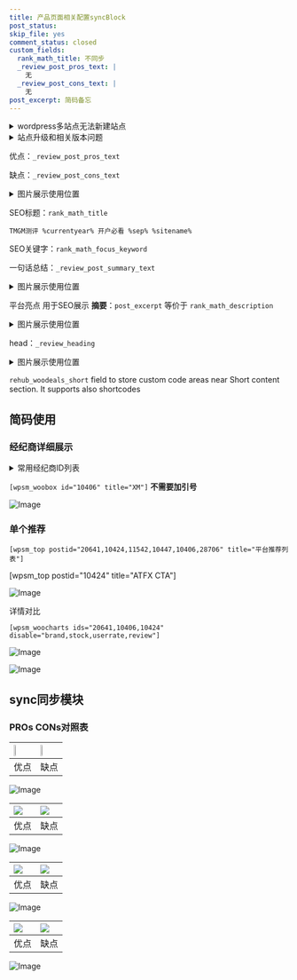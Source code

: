 ```yaml
---
title: 产品页面相关配置syncBlock
post_status: 
skip_file: yes
comment_status: closed
custom_fields:
  rank_math_title: 不同步
  _review_post_pros_text: |
    无
  _review_post_cons_text: |
    无
post_excerpt: 简码备忘
---
```

<details><summary>wordpress多站点无法新建站点</summary>

<li>和报错需要清理cookies一样的原因</li>
<li>wp-config.php里面<code>define( 'SUBDOMAIN_INSTALL', false );//子域名安装</code></li>
<li>新建子站点是用<code>define( 'SUBDOMAIN_INSTALL', true);//子域名安装</code> 完成以后，改成<code>false</code></li>
</details>

<details><summary>站点升级和相关版本问题</summary>

<p>wordpress：5.9.9
woocommerce：7.5.1
出现问题的地方：主题选项里面>><strong>Product layout >>compact style</strong></p>
<p>如何出现没有用过的字段 导致无法保存。先导出配置 然后进行修改，后面再次恢复即可。</p>
<p>出现部分字段无法显示时，需要返回默认布局后，对产品进行保存就好了。</p>
<p></p>
</details>

优点：`_review_post_pros_text`

缺点：`_review_post_cons_text`

<details><summary>图片展示使用位置</summary>

<img src="https://prod-files-secure.s3.us-west-2.amazonaws.com/39ed1227-6d7d-4570-be36-9ccd4a2c4241/f51d3d83-55d4-4bdf-9604-f37ec77ab556/Untitled.png?X-Amz-Algorithm=AWS4-HMAC-SHA256&X-Amz-Content-Sha256=UNSIGNED-PAYLOAD&X-Amz-Credential=ASIAZI2LB4665ONH4L5V%2F20250227%2Fus-west-2%2Fs3%2Faws4_request&X-Amz-Date=20250227T045526Z&X-Amz-Expires=3600&X-Amz-Security-Token=IQoJb3JpZ2luX2VjEDQaCXVzLXdlc3QtMiJHMEUCID07wg6nOuS1QE9zpd%2Fa%2BJcdokQ5Es3p9MasLetAhV22AiEAq8SdKDwEcCIEEfaoq%2FPiKWzirTvhOhkgOpOuKXTpbBYq%2FwMIbRAAGgw2Mzc0MjMxODM4MDUiDEZo8IWSp%2FrUAk82ryrcA%2Fs2m%2BZOfDfFOqbJIcSpDopNpKj9zPR9BK%2BIn8YwV5TGf4iC8PedLs5qa6cMx8c8y5y633z3HVIk1Bfxq%2BULhoLRvARL%2ByA5WTTIMeJoV2n2UEmPogkggPq99N62mq9lFHEOwmCBePbi%2BQ3PyF7tDsqhgdO600YPSlgAHQuYOJ9ec%2FsgtR21%2BTwy3l%2BzapEsI8FWlyNJtZf5aUAL%2Bk7W3t0STsTSPlaqnL9TsXPHU7D8hqOpsBJeuztA3na3e54M0s2gKdNebk4emjvYCSkFO7EE5G9ueI1oYbwyUgSDN99%2FjiBrz%2FD2b5oSsMim4%2FyTLFG13tASJUywHroSiRHB29p8T5JmVB%2BCuWva0SEkyTBp4E6k22lYUrLPaL7zfKy4egib48Ky6GtXYbVK%2BoleapgdsKBW6L6c%2B2HQ7OUpYg8VIJlPVuyb94m%2BUhORb6UH8N7T1qHeVSDwiKkU3WNkPwkiXS4zQ7srShj%2FKk%2FzvT%2Bacjivkwlybw7k7lqZiwJKQDqatgkCVIFfLYe%2F4IMa8sSnI4Sn4%2FCck5BD3mOjn3Q%2FHE%2BO%2BcdAQmcwOG9a5efJI9bmXkvYoYwUO6hCmzhkQuZCSGUYsz%2FhdCUJkK0zyyFRs%2BEpodt0XfTy6OSIMM7O%2F70GOqUBotiLBD36rSO2SXwLk0Gr6aRG6e9Z1aekFByFxkCR%2F%2F5cwaQ544IOnDkLqfKHQlTANB%2BVD%2FSqXegBB8HB3s3hrifZzz988iM3sdXe%2BNiw6oZ6OjiUH8yFIoqo8ABDMBLrOc1kePv9WZFBzwueuhGb1JvOSC3xWYczEirT87vLFqdYFnydu2ddyV60kKojBzWUpYWLAK7o1MQYtz8CcxanJonHwY3z&X-Amz-Signature=1703a5b3f6fa389cf18585544379ae0acb35f2d5ba20b01c4da2b8f996eb4f7e&X-Amz-SignedHeaders=host&x-id=GetObject" alt="Image">
</details>

SEO标题：`rank_math_title`

`TMGM测评 %currentyear% 开户必看 %sep% %sitename%`

SEO关键字：`rank_math_focus_keyword`

一句话总结：`_review_post_summary_text`

<details><summary>图片展示使用位置</summary>

<img src="https://prod-files-secure.s3.us-west-2.amazonaws.com/39ed1227-6d7d-4570-be36-9ccd4a2c4241/4b96a922-296c-4f4e-8630-d1c870cbce01/Untitled.png?X-Amz-Algorithm=AWS4-HMAC-SHA256&X-Amz-Content-Sha256=UNSIGNED-PAYLOAD&X-Amz-Credential=ASIAZI2LB466YPVXCODM%2F20250227%2Fus-west-2%2Fs3%2Faws4_request&X-Amz-Date=20250227T045526Z&X-Amz-Expires=3600&X-Amz-Security-Token=IQoJb3JpZ2luX2VjEDQaCXVzLXdlc3QtMiJIMEYCIQCuNI4gQ5VLspRhtwSd9fdMsVI0wg9PNrbaj644mUuvFAIhAL1IXRwcPTa3saDD9KmbermxGYAiunmmt3U8QE8X1kXVKv8DCG0QABoMNjM3NDIzMTgzODA1IgyI0y9KmmCNTiuevRQq3AOPVD6dcJfKXh4ExH17lYaG%2BWFHcL2RiyLPNkJO5uj1skox8CANidBnptqRFqHPn0l1n12MPe5dgDC4jY68rgW%2B7JAgStDHW5YUibyFZ0XrmzkOgkQwV2pLpoPs8u3cuWY3EOm6z8uHQLtOKJCa4yqYDhaTWA%2BN5EEgGsVA0G9kAtauI%2Foev5996k2ye0lWJPTWkAgDmFsN4KKG9rDsWUa3JQkL%2Fem4si1SpIKS6ODjWSYcjus1J%2F1Hv7lJwZRCLLM6upZQ0qfcIFx1HmHwMb89FnZR2O8lpJST5iWZeEulvWdMVR1XVjk%2FioCZalHXTThtDFKFsSJEHyG%2BJsZEG4wzfmKUW6KY2XPCdfnNmxBjbLMFeS58KSutfZTk1BQ5zfdtfPsgyyO7uiuUfa%2BEDSRlkXCQ8qcVp8GedBk%2BfMyXb0R8mgCr2BZCRgSUV%2FFzkUjbjK%2FXAlIaI%2BbCuprRRpZLU6gv%2FkksDJOocXHCyvdwtOa4DvbIvFbWjp3Zmo56n9VoQvbs6msESiwUD%2Fwl%2BjKmkLVcCo4xqPD3D5GSPLdFWKKLWB32qC88wOSLm1wOGkaZjB4tmiWRVQXULqc6H%2B3Nxd2nOf3fbIMzqEgV2Bpm4jTxuGrR1B0hxyp3jTDEzv%2B9BjqkAQD5DGt7sYLoV4y%2FFWRA04U7TSEFtYn5LB%2BNvEDTJjK80Xs4JP0BPJ6%2Fj5%2F8kJc7TFeutUhF7RFnOGhjPzuACbMIXaWHvYV0a9XNwrxjBPl2dHl1W6AAYq%2BAJtGfygUfO%2BmCdq6pIUfD7bi3I%2BlFg3XHTuG4r5mOxHo5tdKPo31PHSsvMmx9PjnTnq02Uv0%2B7DDnMtOgml3TRtafwcVfZOD%2FLC5L&X-Amz-Signature=a656ad8c7ad664315b7cb2c2e1d010b1980d2c8aa60fcdb100fc6db91545243e&X-Amz-SignedHeaders=host&x-id=GetObject" alt="Image">
</details>

平台亮点 用于SEO展示 **摘要**：`post_excerpt`  等价于 `rank_math_description`

<details><summary>图片展示使用位置</summary>

<img src="https://prod-files-secure.s3.us-west-2.amazonaws.com/39ed1227-6d7d-4570-be36-9ccd4a2c4241/1ee11f63-b60a-4dfe-a7a7-d58ff23b5d88/Untitled.png?X-Amz-Algorithm=AWS4-HMAC-SHA256&X-Amz-Content-Sha256=UNSIGNED-PAYLOAD&X-Amz-Credential=ASIAZI2LB466YARFTJWI%2F20250227%2Fus-west-2%2Fs3%2Faws4_request&X-Amz-Date=20250227T045527Z&X-Amz-Expires=3600&X-Amz-Security-Token=IQoJb3JpZ2luX2VjEDQaCXVzLXdlc3QtMiJIMEYCIQC9BEhOP3zk155vCs7VdTYLz21aUq13Tf7D44vIi8eJmAIhAPnJ96xS6GDBh1zEVoinLFziNki%2F1Gb2FFBgyW8qrjJdKv8DCG0QABoMNjM3NDIzMTgzODA1Igy5r%2BysiWgQ0EZXDMcq3AMN4YL3dA4lYbub6AC9lXtXaAa4AP%2FUGaACIcx2Og%2Bdkuk1HModiMfADXF78YKzRucsCAVf8iOUd%2BOrtc%2FtTqt0Z6Ogtg1h1%2B5FQNNBkVZF%2FQ8nTySP6%2FF3YXBqhDki0NiluWDux7uMCXhhw9eZA6Oc5NPBu6l0kP9oG%2B7YyvuoDRsIMpPusd1IP0S4KHP6llXDluWzIwJogjg8C%2BHKfy28Lr1huCOPbmyArTB3cO%2F8kTJYv3wQCHWin74iW%2FNjhbcj8ZZS%2FT4OqFyPtOmVDeqI6eLGSpvlk7dP7WD94HSB48LThzNAMU5aq44z0f8rUHhWthIdMpEfM3k7fUlelyAi%2BVGlty9Z3DJpyEWWG8TAiWZB4Q8ZiEpIKRADqyWMbUoTm4HM2ylaD7PoR8cdWl1HF0x3U3p24OB5Hs5OphJ%2FUezzDiYXVunpx8FGGLs1hPFKYttSKpaY7NJtPxUzFhFEFV%2BT8%2FUXYMtB7LNc4%2BLsuI%2BfPBctNNDyRwJ60eFaERUiwSAzEdkjtQ05Pt%2F44ZFSE5fX9bQfOXcdSr8qfNbhr%2F7tHaG0ywbRRQEaWNSIIlYDmF45%2BODXFMcFIE2rEqdUw0OqTkl2B7A0833PHsKXQFEnWYwGhm00UAi%2BnTDOzv%2B9BjqkAekZHle%2FYJJLcxBEqcVU2wFjE58NrDGsjtCTRqyNY3c1R9aCqo%2FSK1wFbg%2BpmacxPj4jL5JenhYo5GGKRFxlACR7JCyqV6P9ylPD5xpohdhRbudD8%2FPARQQ2inxmxENitdWPmJU5UNw4tXZkYbVGsJ%2FZ1cOrKXN7gjjohq6WgP6kz75N8dRgSnd5j8Vzr5jnYTcfYC1Ry7QNMYOQR%2FjGWaEuPsRv&X-Amz-Signature=04e7697637e21b12088b9a6ebe467aef13025b73d1fb6f7b25965f8185c278bb&X-Amz-SignedHeaders=host&x-id=GetObject" alt="Image">
<img src="https://prod-files-secure.s3.us-west-2.amazonaws.com/39ed1227-6d7d-4570-be36-9ccd4a2c4241/ad4118b5-78d8-4fbe-801e-3b29b5d99c01/Untitled.png?X-Amz-Algorithm=AWS4-HMAC-SHA256&X-Amz-Content-Sha256=UNSIGNED-PAYLOAD&X-Amz-Credential=ASIAZI2LB466YARFTJWI%2F20250227%2Fus-west-2%2Fs3%2Faws4_request&X-Amz-Date=20250227T045527Z&X-Amz-Expires=3600&X-Amz-Security-Token=IQoJb3JpZ2luX2VjEDQaCXVzLXdlc3QtMiJIMEYCIQC9BEhOP3zk155vCs7VdTYLz21aUq13Tf7D44vIi8eJmAIhAPnJ96xS6GDBh1zEVoinLFziNki%2F1Gb2FFBgyW8qrjJdKv8DCG0QABoMNjM3NDIzMTgzODA1Igy5r%2BysiWgQ0EZXDMcq3AMN4YL3dA4lYbub6AC9lXtXaAa4AP%2FUGaACIcx2Og%2Bdkuk1HModiMfADXF78YKzRucsCAVf8iOUd%2BOrtc%2FtTqt0Z6Ogtg1h1%2B5FQNNBkVZF%2FQ8nTySP6%2FF3YXBqhDki0NiluWDux7uMCXhhw9eZA6Oc5NPBu6l0kP9oG%2B7YyvuoDRsIMpPusd1IP0S4KHP6llXDluWzIwJogjg8C%2BHKfy28Lr1huCOPbmyArTB3cO%2F8kTJYv3wQCHWin74iW%2FNjhbcj8ZZS%2FT4OqFyPtOmVDeqI6eLGSpvlk7dP7WD94HSB48LThzNAMU5aq44z0f8rUHhWthIdMpEfM3k7fUlelyAi%2BVGlty9Z3DJpyEWWG8TAiWZB4Q8ZiEpIKRADqyWMbUoTm4HM2ylaD7PoR8cdWl1HF0x3U3p24OB5Hs5OphJ%2FUezzDiYXVunpx8FGGLs1hPFKYttSKpaY7NJtPxUzFhFEFV%2BT8%2FUXYMtB7LNc4%2BLsuI%2BfPBctNNDyRwJ60eFaERUiwSAzEdkjtQ05Pt%2F44ZFSE5fX9bQfOXcdSr8qfNbhr%2F7tHaG0ywbRRQEaWNSIIlYDmF45%2BODXFMcFIE2rEqdUw0OqTkl2B7A0833PHsKXQFEnWYwGhm00UAi%2BnTDOzv%2B9BjqkAekZHle%2FYJJLcxBEqcVU2wFjE58NrDGsjtCTRqyNY3c1R9aCqo%2FSK1wFbg%2BpmacxPj4jL5JenhYo5GGKRFxlACR7JCyqV6P9ylPD5xpohdhRbudD8%2FPARQQ2inxmxENitdWPmJU5UNw4tXZkYbVGsJ%2FZ1cOrKXN7gjjohq6WgP6kz75N8dRgSnd5j8Vzr5jnYTcfYC1Ry7QNMYOQR%2FjGWaEuPsRv&X-Amz-Signature=0a1fad67766833c1b14b90fe1729b65addbb9c1298b5310e6f12be5e16928828&X-Amz-SignedHeaders=host&x-id=GetObject" alt="Image">
<img src="https://prod-files-secure.s3.us-west-2.amazonaws.com/39ed1227-6d7d-4570-be36-9ccd4a2c4241/a38cf7c9-a79c-4b64-9e94-13589fe0758b/Untitled.png?X-Amz-Algorithm=AWS4-HMAC-SHA256&X-Amz-Content-Sha256=UNSIGNED-PAYLOAD&X-Amz-Credential=ASIAZI2LB466YARFTJWI%2F20250227%2Fus-west-2%2Fs3%2Faws4_request&X-Amz-Date=20250227T045527Z&X-Amz-Expires=3600&X-Amz-Security-Token=IQoJb3JpZ2luX2VjEDQaCXVzLXdlc3QtMiJIMEYCIQC9BEhOP3zk155vCs7VdTYLz21aUq13Tf7D44vIi8eJmAIhAPnJ96xS6GDBh1zEVoinLFziNki%2F1Gb2FFBgyW8qrjJdKv8DCG0QABoMNjM3NDIzMTgzODA1Igy5r%2BysiWgQ0EZXDMcq3AMN4YL3dA4lYbub6AC9lXtXaAa4AP%2FUGaACIcx2Og%2Bdkuk1HModiMfADXF78YKzRucsCAVf8iOUd%2BOrtc%2FtTqt0Z6Ogtg1h1%2B5FQNNBkVZF%2FQ8nTySP6%2FF3YXBqhDki0NiluWDux7uMCXhhw9eZA6Oc5NPBu6l0kP9oG%2B7YyvuoDRsIMpPusd1IP0S4KHP6llXDluWzIwJogjg8C%2BHKfy28Lr1huCOPbmyArTB3cO%2F8kTJYv3wQCHWin74iW%2FNjhbcj8ZZS%2FT4OqFyPtOmVDeqI6eLGSpvlk7dP7WD94HSB48LThzNAMU5aq44z0f8rUHhWthIdMpEfM3k7fUlelyAi%2BVGlty9Z3DJpyEWWG8TAiWZB4Q8ZiEpIKRADqyWMbUoTm4HM2ylaD7PoR8cdWl1HF0x3U3p24OB5Hs5OphJ%2FUezzDiYXVunpx8FGGLs1hPFKYttSKpaY7NJtPxUzFhFEFV%2BT8%2FUXYMtB7LNc4%2BLsuI%2BfPBctNNDyRwJ60eFaERUiwSAzEdkjtQ05Pt%2F44ZFSE5fX9bQfOXcdSr8qfNbhr%2F7tHaG0ywbRRQEaWNSIIlYDmF45%2BODXFMcFIE2rEqdUw0OqTkl2B7A0833PHsKXQFEnWYwGhm00UAi%2BnTDOzv%2B9BjqkAekZHle%2FYJJLcxBEqcVU2wFjE58NrDGsjtCTRqyNY3c1R9aCqo%2FSK1wFbg%2BpmacxPj4jL5JenhYo5GGKRFxlACR7JCyqV6P9ylPD5xpohdhRbudD8%2FPARQQ2inxmxENitdWPmJU5UNw4tXZkYbVGsJ%2FZ1cOrKXN7gjjohq6WgP6kz75N8dRgSnd5j8Vzr5jnYTcfYC1Ry7QNMYOQR%2FjGWaEuPsRv&X-Amz-Signature=2818a9f1257fa9eccc4bce08101337e93621736e5ff5ad405f76831ccf01bf88&X-Amz-SignedHeaders=host&x-id=GetObject" alt="Image">
<img src="https://prod-files-secure.s3.us-west-2.amazonaws.com/39ed1227-6d7d-4570-be36-9ccd4a2c4241/7da6fc1e-d2ac-42ae-8c75-cb5749aa18f6/Untitled.png?X-Amz-Algorithm=AWS4-HMAC-SHA256&X-Amz-Content-Sha256=UNSIGNED-PAYLOAD&X-Amz-Credential=ASIAZI2LB466YARFTJWI%2F20250227%2Fus-west-2%2Fs3%2Faws4_request&X-Amz-Date=20250227T045527Z&X-Amz-Expires=3600&X-Amz-Security-Token=IQoJb3JpZ2luX2VjEDQaCXVzLXdlc3QtMiJIMEYCIQC9BEhOP3zk155vCs7VdTYLz21aUq13Tf7D44vIi8eJmAIhAPnJ96xS6GDBh1zEVoinLFziNki%2F1Gb2FFBgyW8qrjJdKv8DCG0QABoMNjM3NDIzMTgzODA1Igy5r%2BysiWgQ0EZXDMcq3AMN4YL3dA4lYbub6AC9lXtXaAa4AP%2FUGaACIcx2Og%2Bdkuk1HModiMfADXF78YKzRucsCAVf8iOUd%2BOrtc%2FtTqt0Z6Ogtg1h1%2B5FQNNBkVZF%2FQ8nTySP6%2FF3YXBqhDki0NiluWDux7uMCXhhw9eZA6Oc5NPBu6l0kP9oG%2B7YyvuoDRsIMpPusd1IP0S4KHP6llXDluWzIwJogjg8C%2BHKfy28Lr1huCOPbmyArTB3cO%2F8kTJYv3wQCHWin74iW%2FNjhbcj8ZZS%2FT4OqFyPtOmVDeqI6eLGSpvlk7dP7WD94HSB48LThzNAMU5aq44z0f8rUHhWthIdMpEfM3k7fUlelyAi%2BVGlty9Z3DJpyEWWG8TAiWZB4Q8ZiEpIKRADqyWMbUoTm4HM2ylaD7PoR8cdWl1HF0x3U3p24OB5Hs5OphJ%2FUezzDiYXVunpx8FGGLs1hPFKYttSKpaY7NJtPxUzFhFEFV%2BT8%2FUXYMtB7LNc4%2BLsuI%2BfPBctNNDyRwJ60eFaERUiwSAzEdkjtQ05Pt%2F44ZFSE5fX9bQfOXcdSr8qfNbhr%2F7tHaG0ywbRRQEaWNSIIlYDmF45%2BODXFMcFIE2rEqdUw0OqTkl2B7A0833PHsKXQFEnWYwGhm00UAi%2BnTDOzv%2B9BjqkAekZHle%2FYJJLcxBEqcVU2wFjE58NrDGsjtCTRqyNY3c1R9aCqo%2FSK1wFbg%2BpmacxPj4jL5JenhYo5GGKRFxlACR7JCyqV6P9ylPD5xpohdhRbudD8%2FPARQQ2inxmxENitdWPmJU5UNw4tXZkYbVGsJ%2FZ1cOrKXN7gjjohq6WgP6kz75N8dRgSnd5j8Vzr5jnYTcfYC1Ry7QNMYOQR%2FjGWaEuPsRv&X-Amz-Signature=9074b4317ce1d2658cd6970596c54819e5b7eb6b7eb342d024af5ba1496f2618&X-Amz-SignedHeaders=host&x-id=GetObject" alt="Image">
<img src="https://prod-files-secure.s3.us-west-2.amazonaws.com/39ed1227-6d7d-4570-be36-9ccd4a2c4241/7e97f40a-eaee-47f5-b2f9-475f96808fa7/Untitled.png?X-Amz-Algorithm=AWS4-HMAC-SHA256&X-Amz-Content-Sha256=UNSIGNED-PAYLOAD&X-Amz-Credential=ASIAZI2LB466YARFTJWI%2F20250227%2Fus-west-2%2Fs3%2Faws4_request&X-Amz-Date=20250227T045527Z&X-Amz-Expires=3600&X-Amz-Security-Token=IQoJb3JpZ2luX2VjEDQaCXVzLXdlc3QtMiJIMEYCIQC9BEhOP3zk155vCs7VdTYLz21aUq13Tf7D44vIi8eJmAIhAPnJ96xS6GDBh1zEVoinLFziNki%2F1Gb2FFBgyW8qrjJdKv8DCG0QABoMNjM3NDIzMTgzODA1Igy5r%2BysiWgQ0EZXDMcq3AMN4YL3dA4lYbub6AC9lXtXaAa4AP%2FUGaACIcx2Og%2Bdkuk1HModiMfADXF78YKzRucsCAVf8iOUd%2BOrtc%2FtTqt0Z6Ogtg1h1%2B5FQNNBkVZF%2FQ8nTySP6%2FF3YXBqhDki0NiluWDux7uMCXhhw9eZA6Oc5NPBu6l0kP9oG%2B7YyvuoDRsIMpPusd1IP0S4KHP6llXDluWzIwJogjg8C%2BHKfy28Lr1huCOPbmyArTB3cO%2F8kTJYv3wQCHWin74iW%2FNjhbcj8ZZS%2FT4OqFyPtOmVDeqI6eLGSpvlk7dP7WD94HSB48LThzNAMU5aq44z0f8rUHhWthIdMpEfM3k7fUlelyAi%2BVGlty9Z3DJpyEWWG8TAiWZB4Q8ZiEpIKRADqyWMbUoTm4HM2ylaD7PoR8cdWl1HF0x3U3p24OB5Hs5OphJ%2FUezzDiYXVunpx8FGGLs1hPFKYttSKpaY7NJtPxUzFhFEFV%2BT8%2FUXYMtB7LNc4%2BLsuI%2BfPBctNNDyRwJ60eFaERUiwSAzEdkjtQ05Pt%2F44ZFSE5fX9bQfOXcdSr8qfNbhr%2F7tHaG0ywbRRQEaWNSIIlYDmF45%2BODXFMcFIE2rEqdUw0OqTkl2B7A0833PHsKXQFEnWYwGhm00UAi%2BnTDOzv%2B9BjqkAekZHle%2FYJJLcxBEqcVU2wFjE58NrDGsjtCTRqyNY3c1R9aCqo%2FSK1wFbg%2BpmacxPj4jL5JenhYo5GGKRFxlACR7JCyqV6P9ylPD5xpohdhRbudD8%2FPARQQ2inxmxENitdWPmJU5UNw4tXZkYbVGsJ%2FZ1cOrKXN7gjjohq6WgP6kz75N8dRgSnd5j8Vzr5jnYTcfYC1Ry7QNMYOQR%2FjGWaEuPsRv&X-Amz-Signature=be23007e1f69aed00599932be5402893d2f373597cb1b786bf2b110a59543726&X-Amz-SignedHeaders=host&x-id=GetObject" alt="Image">
</details>

head：`_review_heading`

<details><summary>图片展示使用位置</summary>

<img src="https://prod-files-secure.s3.us-west-2.amazonaws.com/39ed1227-6d7d-4570-be36-9ccd4a2c4241/3a4650ad-9887-415c-889a-edd51fa54f27/Untitled.png?X-Amz-Algorithm=AWS4-HMAC-SHA256&X-Amz-Content-Sha256=UNSIGNED-PAYLOAD&X-Amz-Credential=ASIAZI2LB466XYO2XXMU%2F20250227%2Fus-west-2%2Fs3%2Faws4_request&X-Amz-Date=20250227T045528Z&X-Amz-Expires=3600&X-Amz-Security-Token=IQoJb3JpZ2luX2VjEDQaCXVzLXdlc3QtMiJHMEUCIDHFv48F%2BCtSAh2IvBfSMgGRFHECMMMaO9bwh8dxk9pGAiEAuXqwQ9l6PNy8KrYL0pUaDFObhyLJHL6iEzrCJiyldCcq%2FwMIbRAAGgw2Mzc0MjMxODM4MDUiDJhhyw2%2F8fFkOAxhpCrcA953U%2BNXyLXW6OWdgOuUEJyO%2B1SzPCdSpIL8yNEeX%2BP336%2B0bUXzI5m4ocue%2FeX1arC4%2FTguCQEVjqOaN%2FAU%2FZw5cBh%2Fvx7xmmhRkjhzmvYqPdrZm8Y1NNNYmTmuJLCi%2Fd1CmGhM2JjkLIwwrY4FZflA3sP5LndR4TbwMWw8zb8QhWrCfIXykGoyVpFaFGUSRgPDWrPJ0LxEZRTsBS1%2BjXjh7uqvUMvJ9TtbWy7c4KdgrojqCPjfiXshnk64mKr8QTZS31grT07oHUJIEGL%2BrJg2Tk9xJ53Il25aSNYwJkcud0qzMdcx4XoDECbtkYlQd1l5eUAfXbpJT8Gp8sOCopRegPevPC2d%2BjJWN02IfFukcoH6XAze5UD2Ult4ioGEAcA9NknZAU5V474E%2F1OBS8WrlkHvwgz1m6S9NdXut7sCY%2FHeFz8UQoiRmMwmj63BSw0N0lvXYNrO0bCDc%2B9ENr54hJJEkJlDqoEQt78C2sp2iOo%2B81%2FAUQscEGY20EcQ%2FT6pcITIs6MGU8DCdA%2BCNUzLXPiNhus%2Fvk5FC4RyFHPfiGhx2Y2oFxP7IekOZ6%2BA4WVt4lMWMWuzaEK79Bp4r3iokh7F5L5Hv2hkheDlJXisW9HeHIZISEMhJ5zOMNfO%2F70GOqUBpS3TCwA4eQ7TaF%2FFrfeTepC5wYLSdD7rdZ9EdlUFKkupr6h%2FrP5dTaTWGowQrNe1%2FoM%2BgKc2g9Dcwh3tPuZ2xeSDrp7U9wWohtQ8uBtXzqmQj6L8MSiEMtP1qiLHvw%2Bxr2HPaQnmXkRk%2BMR2y0fyKDUKn8ran1qs%2F6sc4RvNrKUQAr5UN8%2B5p%2BAa3GP9TgSCHTOl570C4zBZlvk8o1%2FMNPdA%2Ftnb&X-Amz-Signature=7ffd8fec7ea00ead6f4e0289cd5f6ca02eb4dbf56e5559f3dae03996c3aaa301&X-Amz-SignedHeaders=host&x-id=GetObject" alt="Image">
</details>

`rehub_woodeals_short`	field to store custom code areas near Short content section. It supports also shortcodes



## 简码使用

### 经纪商详细展示

<details><summary>常用经纪商ID列表</summary>

<pre><code class="php">嘉盛 ===> 20641  [wpsm_woobox id="20641" title="嘉盛"]
易信easymarkets ===> 11542  [wpsm_woobox id="11542" title="易信easymarkets"]
ATFX外汇 ===> 10424  [wpsm_woobox id="10424" title="ATFX"]
XM ===> 10406  [wpsm_woobox id="10406" title="XM"]
TMGM ===> 29622  [wpsm_woobox id="29622" title="TMGM"]
HYCM ===> 10447  [wpsm_woobox id="10447" title="HYCM"]
fpmarkets澳福外汇 ===> 20639  [wpsm_woobox id="20639" title="fpmarkets澳福外汇"]</code></pre>
</details>

`[wpsm_woobox id="10406" title="XM"]` **不需要加引号**

![Image](https://prod-files-secure.s3.us-west-2.amazonaws.com/39ed1227-6d7d-4570-be36-9ccd4a2c4241/4f898f9d-0fa7-4e43-acd3-ac6bc7be575a/Untitled.png?X-Amz-Algorithm=AWS4-HMAC-SHA256&X-Amz-Content-Sha256=UNSIGNED-PAYLOAD&X-Amz-Credential=ASIAZI2LB466WW7QTROE%2F20250227%2Fus-west-2%2Fs3%2Faws4_request&X-Amz-Date=20250227T045519Z&X-Amz-Expires=3600&X-Amz-Security-Token=IQoJb3JpZ2luX2VjEDUaCXVzLXdlc3QtMiJHMEUCIEbMuiZTXQu%2FkwNHvp1HcqSNW%2BfeGT5XUgCRFnC2lhw0AiEAp%2FCVmYOSL8ULHZKbssy6iJMxan6FEg5CyDTqtiO5Nisq%2FwMIbRAAGgw2Mzc0MjMxODM4MDUiDMbI68QjS%2Bi9Qu1DjircA%2FbN%2FhaKVCIP4WP8oO2PJqmipk3R47hr2jJWaLzlQlIQP7eF8dX8%2FCwPYD0uEAQHBzeGhnDrrPerKIPBZafkfs%2BP43DiFyaRfadx5LocTXgW%2BNPg4WDZ3fENbslXSaSzNxRyCRb%2B0zjDQTWgwSqou5rO1YVG9jFPqTNknM1Tfi%2Fdt9sX2jjodygRIpUnShhWj5VIuFqBxVd4D%2ByQzEcdazDjXok3hVEtvYsG%2FnkKawtH3YOXcVhgsTmtHXF5f7KoELShavje76kWN7uOLBk1P%2BPml3xcpl3mAE1EcpawpXXTXLdzK4AJ4L54oRWAV6mlU63R5P2gzojZKSoy8Hh7G38fapUqqaK5ARcSQ5l1TVB8mI%2BXJ27%2Bo9IK%2FRpv17Y3n8E%2BjroWFv3KzqXvKHNJG6obyAd09eXaGXPtaaqPUSkDGewaTjsHYt2vdMj7EqZUI5gCgjmEu8KiTGJ3Blt9U7YKjL0ai8EJYo9zHbN%2BLV8ZD2%2BReWVTliaFT0lnrKPzBoUnNhuZHSA2qKEcXxUQlpXuWTRLXUc%2BNkyYyoJV8jqN7J%2BvpRmTiYw7e2K%2FUQsx2HfVjP3IlzpstUjYa4vAaThx4GoA1wIzOegY%2BBAt%2F8xM00Fl31QmgYAg1iqIMPzO%2F70GOqUBnrdIE92lAptJU0svuI48Dsun6U%2Bf6MF3%2B5sFC8%2FUC8uWdgi83fzq7TOgoUmtEM4dijuKI0N2OfWfXyKcN5HvFjBDjrUfvsXAykXnA6NcvDRQtKTYIhZHfUEhBKEvtmp9lnTxGuH4lgmqo3NI7WLLxGsC86HV%2BmLmkFK6fRtecFxwXnbWDNxoJskKA5y5%2BTVEjeo4FTWZO7xLPugdUHB1VVmdoHDN&X-Amz-Signature=56cafad1689f26224ab41d2e53be5c5458c8f15a9a6beb3baa29ec946968d7e5&X-Amz-SignedHeaders=host&x-id=GetObject)

### 单个推荐
`[wpsm_top postid="20641,10424,11542,10447,10406,28706" title="平台推荐列表"]`

[wpsm_top postid="10424" title="ATFX CTA"]

![Image](https://prod-files-secure.s3.us-west-2.amazonaws.com/39ed1227-6d7d-4570-be36-9ccd4a2c4241/5ac620dc-51a8-48b6-b55d-91f47299193c/Untitled.png?X-Amz-Algorithm=AWS4-HMAC-SHA256&X-Amz-Content-Sha256=UNSIGNED-PAYLOAD&X-Amz-Credential=ASIAZI2LB466WW7QTROE%2F20250227%2Fus-west-2%2Fs3%2Faws4_request&X-Amz-Date=20250227T045519Z&X-Amz-Expires=3600&X-Amz-Security-Token=IQoJb3JpZ2luX2VjEDUaCXVzLXdlc3QtMiJHMEUCIEbMuiZTXQu%2FkwNHvp1HcqSNW%2BfeGT5XUgCRFnC2lhw0AiEAp%2FCVmYOSL8ULHZKbssy6iJMxan6FEg5CyDTqtiO5Nisq%2FwMIbRAAGgw2Mzc0MjMxODM4MDUiDMbI68QjS%2Bi9Qu1DjircA%2FbN%2FhaKVCIP4WP8oO2PJqmipk3R47hr2jJWaLzlQlIQP7eF8dX8%2FCwPYD0uEAQHBzeGhnDrrPerKIPBZafkfs%2BP43DiFyaRfadx5LocTXgW%2BNPg4WDZ3fENbslXSaSzNxRyCRb%2B0zjDQTWgwSqou5rO1YVG9jFPqTNknM1Tfi%2Fdt9sX2jjodygRIpUnShhWj5VIuFqBxVd4D%2ByQzEcdazDjXok3hVEtvYsG%2FnkKawtH3YOXcVhgsTmtHXF5f7KoELShavje76kWN7uOLBk1P%2BPml3xcpl3mAE1EcpawpXXTXLdzK4AJ4L54oRWAV6mlU63R5P2gzojZKSoy8Hh7G38fapUqqaK5ARcSQ5l1TVB8mI%2BXJ27%2Bo9IK%2FRpv17Y3n8E%2BjroWFv3KzqXvKHNJG6obyAd09eXaGXPtaaqPUSkDGewaTjsHYt2vdMj7EqZUI5gCgjmEu8KiTGJ3Blt9U7YKjL0ai8EJYo9zHbN%2BLV8ZD2%2BReWVTliaFT0lnrKPzBoUnNhuZHSA2qKEcXxUQlpXuWTRLXUc%2BNkyYyoJV8jqN7J%2BvpRmTiYw7e2K%2FUQsx2HfVjP3IlzpstUjYa4vAaThx4GoA1wIzOegY%2BBAt%2F8xM00Fl31QmgYAg1iqIMPzO%2F70GOqUBnrdIE92lAptJU0svuI48Dsun6U%2Bf6MF3%2B5sFC8%2FUC8uWdgi83fzq7TOgoUmtEM4dijuKI0N2OfWfXyKcN5HvFjBDjrUfvsXAykXnA6NcvDRQtKTYIhZHfUEhBKEvtmp9lnTxGuH4lgmqo3NI7WLLxGsC86HV%2BmLmkFK6fRtecFxwXnbWDNxoJskKA5y5%2BTVEjeo4FTWZO7xLPugdUHB1VVmdoHDN&X-Amz-Signature=58289f893ef4616356e36b641390a00e2155a9939076bb5e02622da886cd108a&X-Amz-SignedHeaders=host&x-id=GetObject)

详情对比

`[wpsm_woocharts ids="20641,10406,10424" disable="brand,stock,userrate,review"]`

![Image](https://prod-files-secure.s3.us-west-2.amazonaws.com/39ed1227-6d7d-4570-be36-9ccd4a2c4241/bf3ba45f-b9f3-4295-8aef-b4a495fd25f4/Untitled.png?X-Amz-Algorithm=AWS4-HMAC-SHA256&X-Amz-Content-Sha256=UNSIGNED-PAYLOAD&X-Amz-Credential=ASIAZI2LB466WW7QTROE%2F20250227%2Fus-west-2%2Fs3%2Faws4_request&X-Amz-Date=20250227T045519Z&X-Amz-Expires=3600&X-Amz-Security-Token=IQoJb3JpZ2luX2VjEDUaCXVzLXdlc3QtMiJHMEUCIEbMuiZTXQu%2FkwNHvp1HcqSNW%2BfeGT5XUgCRFnC2lhw0AiEAp%2FCVmYOSL8ULHZKbssy6iJMxan6FEg5CyDTqtiO5Nisq%2FwMIbRAAGgw2Mzc0MjMxODM4MDUiDMbI68QjS%2Bi9Qu1DjircA%2FbN%2FhaKVCIP4WP8oO2PJqmipk3R47hr2jJWaLzlQlIQP7eF8dX8%2FCwPYD0uEAQHBzeGhnDrrPerKIPBZafkfs%2BP43DiFyaRfadx5LocTXgW%2BNPg4WDZ3fENbslXSaSzNxRyCRb%2B0zjDQTWgwSqou5rO1YVG9jFPqTNknM1Tfi%2Fdt9sX2jjodygRIpUnShhWj5VIuFqBxVd4D%2ByQzEcdazDjXok3hVEtvYsG%2FnkKawtH3YOXcVhgsTmtHXF5f7KoELShavje76kWN7uOLBk1P%2BPml3xcpl3mAE1EcpawpXXTXLdzK4AJ4L54oRWAV6mlU63R5P2gzojZKSoy8Hh7G38fapUqqaK5ARcSQ5l1TVB8mI%2BXJ27%2Bo9IK%2FRpv17Y3n8E%2BjroWFv3KzqXvKHNJG6obyAd09eXaGXPtaaqPUSkDGewaTjsHYt2vdMj7EqZUI5gCgjmEu8KiTGJ3Blt9U7YKjL0ai8EJYo9zHbN%2BLV8ZD2%2BReWVTliaFT0lnrKPzBoUnNhuZHSA2qKEcXxUQlpXuWTRLXUc%2BNkyYyoJV8jqN7J%2BvpRmTiYw7e2K%2FUQsx2HfVjP3IlzpstUjYa4vAaThx4GoA1wIzOegY%2BBAt%2F8xM00Fl31QmgYAg1iqIMPzO%2F70GOqUBnrdIE92lAptJU0svuI48Dsun6U%2Bf6MF3%2B5sFC8%2FUC8uWdgi83fzq7TOgoUmtEM4dijuKI0N2OfWfXyKcN5HvFjBDjrUfvsXAykXnA6NcvDRQtKTYIhZHfUEhBKEvtmp9lnTxGuH4lgmqo3NI7WLLxGsC86HV%2BmLmkFK6fRtecFxwXnbWDNxoJskKA5y5%2BTVEjeo4FTWZO7xLPugdUHB1VVmdoHDN&X-Amz-Signature=ddc67363b22444fdba582cf257d315db3fac7c1cfbfb0b1975c336c3fb2d768b&X-Amz-SignedHeaders=host&x-id=GetObject)

![Image](https://prod-files-secure.s3.us-west-2.amazonaws.com/39ed1227-6d7d-4570-be36-9ccd4a2c4241/30bc56ef-f383-4b48-9768-2ebc9e436ec0/Untitled.png?X-Amz-Algorithm=AWS4-HMAC-SHA256&X-Amz-Content-Sha256=UNSIGNED-PAYLOAD&X-Amz-Credential=ASIAZI2LB466WW7QTROE%2F20250227%2Fus-west-2%2Fs3%2Faws4_request&X-Amz-Date=20250227T045519Z&X-Amz-Expires=3600&X-Amz-Security-Token=IQoJb3JpZ2luX2VjEDUaCXVzLXdlc3QtMiJHMEUCIEbMuiZTXQu%2FkwNHvp1HcqSNW%2BfeGT5XUgCRFnC2lhw0AiEAp%2FCVmYOSL8ULHZKbssy6iJMxan6FEg5CyDTqtiO5Nisq%2FwMIbRAAGgw2Mzc0MjMxODM4MDUiDMbI68QjS%2Bi9Qu1DjircA%2FbN%2FhaKVCIP4WP8oO2PJqmipk3R47hr2jJWaLzlQlIQP7eF8dX8%2FCwPYD0uEAQHBzeGhnDrrPerKIPBZafkfs%2BP43DiFyaRfadx5LocTXgW%2BNPg4WDZ3fENbslXSaSzNxRyCRb%2B0zjDQTWgwSqou5rO1YVG9jFPqTNknM1Tfi%2Fdt9sX2jjodygRIpUnShhWj5VIuFqBxVd4D%2ByQzEcdazDjXok3hVEtvYsG%2FnkKawtH3YOXcVhgsTmtHXF5f7KoELShavje76kWN7uOLBk1P%2BPml3xcpl3mAE1EcpawpXXTXLdzK4AJ4L54oRWAV6mlU63R5P2gzojZKSoy8Hh7G38fapUqqaK5ARcSQ5l1TVB8mI%2BXJ27%2Bo9IK%2FRpv17Y3n8E%2BjroWFv3KzqXvKHNJG6obyAd09eXaGXPtaaqPUSkDGewaTjsHYt2vdMj7EqZUI5gCgjmEu8KiTGJ3Blt9U7YKjL0ai8EJYo9zHbN%2BLV8ZD2%2BReWVTliaFT0lnrKPzBoUnNhuZHSA2qKEcXxUQlpXuWTRLXUc%2BNkyYyoJV8jqN7J%2BvpRmTiYw7e2K%2FUQsx2HfVjP3IlzpstUjYa4vAaThx4GoA1wIzOegY%2BBAt%2F8xM00Fl31QmgYAg1iqIMPzO%2F70GOqUBnrdIE92lAptJU0svuI48Dsun6U%2Bf6MF3%2B5sFC8%2FUC8uWdgi83fzq7TOgoUmtEM4dijuKI0N2OfWfXyKcN5HvFjBDjrUfvsXAykXnA6NcvDRQtKTYIhZHfUEhBKEvtmp9lnTxGuH4lgmqo3NI7WLLxGsC86HV%2BmLmkFK6fRtecFxwXnbWDNxoJskKA5y5%2BTVEjeo4FTWZO7xLPugdUHB1VVmdoHDN&X-Amz-Signature=b39cbb4cdd66a05a1a466016e4d28980c258a08dd672676cb0b9a5c75261125e&X-Amz-SignedHeaders=host&x-id=GetObject)

## sync同步模块

### PROs CONs对照表

| <img src="https://cdn.ifttt.fun/gh/jarlin8/OSS@main/icons/customize/pros.svg" height="auto" width="37.3%"> | <img src="https://cdn.ifttt.fun/gh/jarlin8/OSS@main/icons/customize/cons.svg" height="auto" width="28.8%"> |
| :--- | :--- |
| 优点 | 缺点 |

![Image](https://prod-files-secure.s3.us-west-2.amazonaws.com/39ed1227-6d7d-4570-be36-9ccd4a2c4241/8742b755-dfb5-4004-9a5f-d6e561664bd8/Untitled.png?X-Amz-Algorithm=AWS4-HMAC-SHA256&X-Amz-Content-Sha256=UNSIGNED-PAYLOAD&X-Amz-Credential=ASIAZI2LB466WW7QTROE%2F20250227%2Fus-west-2%2Fs3%2Faws4_request&X-Amz-Date=20250227T045519Z&X-Amz-Expires=3600&X-Amz-Security-Token=IQoJb3JpZ2luX2VjEDUaCXVzLXdlc3QtMiJHMEUCIEbMuiZTXQu%2FkwNHvp1HcqSNW%2BfeGT5XUgCRFnC2lhw0AiEAp%2FCVmYOSL8ULHZKbssy6iJMxan6FEg5CyDTqtiO5Nisq%2FwMIbRAAGgw2Mzc0MjMxODM4MDUiDMbI68QjS%2Bi9Qu1DjircA%2FbN%2FhaKVCIP4WP8oO2PJqmipk3R47hr2jJWaLzlQlIQP7eF8dX8%2FCwPYD0uEAQHBzeGhnDrrPerKIPBZafkfs%2BP43DiFyaRfadx5LocTXgW%2BNPg4WDZ3fENbslXSaSzNxRyCRb%2B0zjDQTWgwSqou5rO1YVG9jFPqTNknM1Tfi%2Fdt9sX2jjodygRIpUnShhWj5VIuFqBxVd4D%2ByQzEcdazDjXok3hVEtvYsG%2FnkKawtH3YOXcVhgsTmtHXF5f7KoELShavje76kWN7uOLBk1P%2BPml3xcpl3mAE1EcpawpXXTXLdzK4AJ4L54oRWAV6mlU63R5P2gzojZKSoy8Hh7G38fapUqqaK5ARcSQ5l1TVB8mI%2BXJ27%2Bo9IK%2FRpv17Y3n8E%2BjroWFv3KzqXvKHNJG6obyAd09eXaGXPtaaqPUSkDGewaTjsHYt2vdMj7EqZUI5gCgjmEu8KiTGJ3Blt9U7YKjL0ai8EJYo9zHbN%2BLV8ZD2%2BReWVTliaFT0lnrKPzBoUnNhuZHSA2qKEcXxUQlpXuWTRLXUc%2BNkyYyoJV8jqN7J%2BvpRmTiYw7e2K%2FUQsx2HfVjP3IlzpstUjYa4vAaThx4GoA1wIzOegY%2BBAt%2F8xM00Fl31QmgYAg1iqIMPzO%2F70GOqUBnrdIE92lAptJU0svuI48Dsun6U%2Bf6MF3%2B5sFC8%2FUC8uWdgi83fzq7TOgoUmtEM4dijuKI0N2OfWfXyKcN5HvFjBDjrUfvsXAykXnA6NcvDRQtKTYIhZHfUEhBKEvtmp9lnTxGuH4lgmqo3NI7WLLxGsC86HV%2BmLmkFK6fRtecFxwXnbWDNxoJskKA5y5%2BTVEjeo4FTWZO7xLPugdUHB1VVmdoHDN&X-Amz-Signature=f1ee8dd00e8b1294b003ded8a977b1f869f2e88c00e7e62e4d2da15d7fb60f04&X-Amz-SignedHeaders=host&x-id=GetObject)

| <img src="https://cdn.ifttt.fun/gh/jarlin8/OSS@main/icons/customize/pros1.svg" height="auto"> | <img src="https://cdn.ifttt.fun/gh/jarlin8/OSS@main/icons/customize/cons1.svg" height="auto"> |
| :--- | :--- |
| 优点 | 缺点 |

![Image](https://prod-files-secure.s3.us-west-2.amazonaws.com/39ed1227-6d7d-4570-be36-9ccd4a2c4241/806358f8-c9c4-4e17-bb35-c6c76a5397a5/Untitled.png?X-Amz-Algorithm=AWS4-HMAC-SHA256&X-Amz-Content-Sha256=UNSIGNED-PAYLOAD&X-Amz-Credential=ASIAZI2LB466WW7QTROE%2F20250227%2Fus-west-2%2Fs3%2Faws4_request&X-Amz-Date=20250227T045519Z&X-Amz-Expires=3600&X-Amz-Security-Token=IQoJb3JpZ2luX2VjEDUaCXVzLXdlc3QtMiJHMEUCIEbMuiZTXQu%2FkwNHvp1HcqSNW%2BfeGT5XUgCRFnC2lhw0AiEAp%2FCVmYOSL8ULHZKbssy6iJMxan6FEg5CyDTqtiO5Nisq%2FwMIbRAAGgw2Mzc0MjMxODM4MDUiDMbI68QjS%2Bi9Qu1DjircA%2FbN%2FhaKVCIP4WP8oO2PJqmipk3R47hr2jJWaLzlQlIQP7eF8dX8%2FCwPYD0uEAQHBzeGhnDrrPerKIPBZafkfs%2BP43DiFyaRfadx5LocTXgW%2BNPg4WDZ3fENbslXSaSzNxRyCRb%2B0zjDQTWgwSqou5rO1YVG9jFPqTNknM1Tfi%2Fdt9sX2jjodygRIpUnShhWj5VIuFqBxVd4D%2ByQzEcdazDjXok3hVEtvYsG%2FnkKawtH3YOXcVhgsTmtHXF5f7KoELShavje76kWN7uOLBk1P%2BPml3xcpl3mAE1EcpawpXXTXLdzK4AJ4L54oRWAV6mlU63R5P2gzojZKSoy8Hh7G38fapUqqaK5ARcSQ5l1TVB8mI%2BXJ27%2Bo9IK%2FRpv17Y3n8E%2BjroWFv3KzqXvKHNJG6obyAd09eXaGXPtaaqPUSkDGewaTjsHYt2vdMj7EqZUI5gCgjmEu8KiTGJ3Blt9U7YKjL0ai8EJYo9zHbN%2BLV8ZD2%2BReWVTliaFT0lnrKPzBoUnNhuZHSA2qKEcXxUQlpXuWTRLXUc%2BNkyYyoJV8jqN7J%2BvpRmTiYw7e2K%2FUQsx2HfVjP3IlzpstUjYa4vAaThx4GoA1wIzOegY%2BBAt%2F8xM00Fl31QmgYAg1iqIMPzO%2F70GOqUBnrdIE92lAptJU0svuI48Dsun6U%2Bf6MF3%2B5sFC8%2FUC8uWdgi83fzq7TOgoUmtEM4dijuKI0N2OfWfXyKcN5HvFjBDjrUfvsXAykXnA6NcvDRQtKTYIhZHfUEhBKEvtmp9lnTxGuH4lgmqo3NI7WLLxGsC86HV%2BmLmkFK6fRtecFxwXnbWDNxoJskKA5y5%2BTVEjeo4FTWZO7xLPugdUHB1VVmdoHDN&X-Amz-Signature=5008a38175ae638fda731ec8bd5a967c38b221c308c0e4ae8ab75ef34061f17f&X-Amz-SignedHeaders=host&x-id=GetObject)

| <img src="https://cdn.ifttt.fun/gh/jarlin8/OSS@main/icons/customize/pros2.svg" height="auto"> | <img src="https://cdn.ifttt.fun/gh/jarlin8/OSS@main/icons/customize/cons2.svg" height="auto"> |
| :--- | :--- |
| 优点 | 缺点 |

![Image](https://prod-files-secure.s3.us-west-2.amazonaws.com/39ed1227-6d7d-4570-be36-9ccd4a2c4241/a9245ec9-70dd-4005-b534-0d54315fc5f3/Untitled.png?X-Amz-Algorithm=AWS4-HMAC-SHA256&X-Amz-Content-Sha256=UNSIGNED-PAYLOAD&X-Amz-Credential=ASIAZI2LB466WW7QTROE%2F20250227%2Fus-west-2%2Fs3%2Faws4_request&X-Amz-Date=20250227T045519Z&X-Amz-Expires=3600&X-Amz-Security-Token=IQoJb3JpZ2luX2VjEDUaCXVzLXdlc3QtMiJHMEUCIEbMuiZTXQu%2FkwNHvp1HcqSNW%2BfeGT5XUgCRFnC2lhw0AiEAp%2FCVmYOSL8ULHZKbssy6iJMxan6FEg5CyDTqtiO5Nisq%2FwMIbRAAGgw2Mzc0MjMxODM4MDUiDMbI68QjS%2Bi9Qu1DjircA%2FbN%2FhaKVCIP4WP8oO2PJqmipk3R47hr2jJWaLzlQlIQP7eF8dX8%2FCwPYD0uEAQHBzeGhnDrrPerKIPBZafkfs%2BP43DiFyaRfadx5LocTXgW%2BNPg4WDZ3fENbslXSaSzNxRyCRb%2B0zjDQTWgwSqou5rO1YVG9jFPqTNknM1Tfi%2Fdt9sX2jjodygRIpUnShhWj5VIuFqBxVd4D%2ByQzEcdazDjXok3hVEtvYsG%2FnkKawtH3YOXcVhgsTmtHXF5f7KoELShavje76kWN7uOLBk1P%2BPml3xcpl3mAE1EcpawpXXTXLdzK4AJ4L54oRWAV6mlU63R5P2gzojZKSoy8Hh7G38fapUqqaK5ARcSQ5l1TVB8mI%2BXJ27%2Bo9IK%2FRpv17Y3n8E%2BjroWFv3KzqXvKHNJG6obyAd09eXaGXPtaaqPUSkDGewaTjsHYt2vdMj7EqZUI5gCgjmEu8KiTGJ3Blt9U7YKjL0ai8EJYo9zHbN%2BLV8ZD2%2BReWVTliaFT0lnrKPzBoUnNhuZHSA2qKEcXxUQlpXuWTRLXUc%2BNkyYyoJV8jqN7J%2BvpRmTiYw7e2K%2FUQsx2HfVjP3IlzpstUjYa4vAaThx4GoA1wIzOegY%2BBAt%2F8xM00Fl31QmgYAg1iqIMPzO%2F70GOqUBnrdIE92lAptJU0svuI48Dsun6U%2Bf6MF3%2B5sFC8%2FUC8uWdgi83fzq7TOgoUmtEM4dijuKI0N2OfWfXyKcN5HvFjBDjrUfvsXAykXnA6NcvDRQtKTYIhZHfUEhBKEvtmp9lnTxGuH4lgmqo3NI7WLLxGsC86HV%2BmLmkFK6fRtecFxwXnbWDNxoJskKA5y5%2BTVEjeo4FTWZO7xLPugdUHB1VVmdoHDN&X-Amz-Signature=566d1e59db11ce224d5756b769c2efe25a59dff2f4ae805b48b9862adbbe47f7&X-Amz-SignedHeaders=host&x-id=GetObject)

| <img src="https://cdn.ifttt.fun/gh/jarlin8/OSS@main/icons/customize/pros3.svg" height="auto"> | <img src="https://cdn.ifttt.fun/gh/jarlin8/OSS@main/icons/customize/cons3.svg" height="auto"> |
| :--- | :--- |
| 优点 | 缺点 |

![Image](https://prod-files-secure.s3.us-west-2.amazonaws.com/39ed1227-6d7d-4570-be36-9ccd4a2c4241/e1e580a2-2e5c-4780-9ff4-19c318fc2284/Untitled.png?X-Amz-Algorithm=AWS4-HMAC-SHA256&X-Amz-Content-Sha256=UNSIGNED-PAYLOAD&X-Amz-Credential=ASIAZI2LB466WW7QTROE%2F20250227%2Fus-west-2%2Fs3%2Faws4_request&X-Amz-Date=20250227T045519Z&X-Amz-Expires=3600&X-Amz-Security-Token=IQoJb3JpZ2luX2VjEDUaCXVzLXdlc3QtMiJHMEUCIEbMuiZTXQu%2FkwNHvp1HcqSNW%2BfeGT5XUgCRFnC2lhw0AiEAp%2FCVmYOSL8ULHZKbssy6iJMxan6FEg5CyDTqtiO5Nisq%2FwMIbRAAGgw2Mzc0MjMxODM4MDUiDMbI68QjS%2Bi9Qu1DjircA%2FbN%2FhaKVCIP4WP8oO2PJqmipk3R47hr2jJWaLzlQlIQP7eF8dX8%2FCwPYD0uEAQHBzeGhnDrrPerKIPBZafkfs%2BP43DiFyaRfadx5LocTXgW%2BNPg4WDZ3fENbslXSaSzNxRyCRb%2B0zjDQTWgwSqou5rO1YVG9jFPqTNknM1Tfi%2Fdt9sX2jjodygRIpUnShhWj5VIuFqBxVd4D%2ByQzEcdazDjXok3hVEtvYsG%2FnkKawtH3YOXcVhgsTmtHXF5f7KoELShavje76kWN7uOLBk1P%2BPml3xcpl3mAE1EcpawpXXTXLdzK4AJ4L54oRWAV6mlU63R5P2gzojZKSoy8Hh7G38fapUqqaK5ARcSQ5l1TVB8mI%2BXJ27%2Bo9IK%2FRpv17Y3n8E%2BjroWFv3KzqXvKHNJG6obyAd09eXaGXPtaaqPUSkDGewaTjsHYt2vdMj7EqZUI5gCgjmEu8KiTGJ3Blt9U7YKjL0ai8EJYo9zHbN%2BLV8ZD2%2BReWVTliaFT0lnrKPzBoUnNhuZHSA2qKEcXxUQlpXuWTRLXUc%2BNkyYyoJV8jqN7J%2BvpRmTiYw7e2K%2FUQsx2HfVjP3IlzpstUjYa4vAaThx4GoA1wIzOegY%2BBAt%2F8xM00Fl31QmgYAg1iqIMPzO%2F70GOqUBnrdIE92lAptJU0svuI48Dsun6U%2Bf6MF3%2B5sFC8%2FUC8uWdgi83fzq7TOgoUmtEM4dijuKI0N2OfWfXyKcN5HvFjBDjrUfvsXAykXnA6NcvDRQtKTYIhZHfUEhBKEvtmp9lnTxGuH4lgmqo3NI7WLLxGsC86HV%2BmLmkFK6fRtecFxwXnbWDNxoJskKA5y5%2BTVEjeo4FTWZO7xLPugdUHB1VVmdoHDN&X-Amz-Signature=955b79dd60637e1edaef9beb8634567f173514c5f6b6b9fca43acc438e78d0d8&X-Amz-SignedHeaders=host&x-id=GetObject)